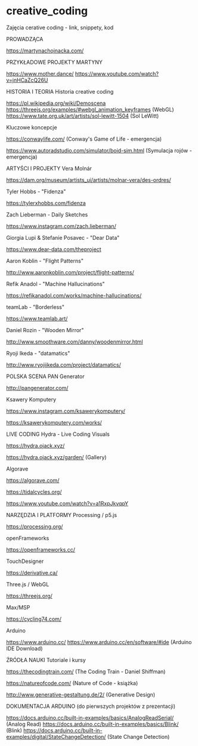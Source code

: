 # creative_coding
Zajęcia cerative coding - link, snippety, kod


PROWADZĄCA

https://martynachojnacka.com/

PRZYKŁADOWE PROJEKTY MARTYNY

https://www.mother.dance/
https://www.youtube.com/watch?v=jnHCaZcQ26U 


HISTORIA I TEORIA
Historia creative coding

https://pl.wikipedia.org/wiki/Demoscena
https://threejs.org/examples/#webgl_animation_keyframes (WebGL)
https://www.tate.org.uk/art/artists/sol-lewitt-1504 (Sol LeWitt)

Kluczowe koncepcje

https://conwaylife.com/ (Conway's Game of Life - emergencja)

https://www.autoradstudio.com/simulator/boid-sim.html (Symulacja rojów - emergencja)


ARTYŚCI I PROJEKTY
Vera Molnár

https://dam.org/museum/artists_ui/artists/molnar-vera/des-ordres/


Tyler Hobbs - "Fidenza"

https://tylerxhobbs.com/fidenza

Zach Lieberman - Daily Sketches

https://www.instagram.com/zach.lieberman/

Giorgia Lupi & Stefanie Posavec - "Dear Data"

https://www.dear-data.com/theproject

Aaron Koblin - "Flight Patterns"

http://www.aaronkoblin.com/project/flight-patterns/

Refik Anadol - "Machine Hallucinations"

https://refikanadol.com/works/machine-hallucinations/

teamLab - "Borderless"

https://www.teamlab.art/

Daniel Rozin - "Wooden Mirror"

http://www.smoothware.com/danny/woodenmirror.html

Ryoji Ikeda - "datamatics"

http://www.ryojiikeda.com/project/datamatics/

POLSKA SCENA
PAN Generator

http://pangenerator.com/

Ksawery Komputery

https://www.instagram.com/ksawerykomputery/

https://ksawerykomputery.com/works/


LIVE CODING
Hydra - Live Coding Visuals

https://hydra.ojack.xyz/

https://hydra.ojack.xyz/garden/ (Gallery)

Algorave

https://algorave.com/

https://tidalcycles.org/

https://www.youtube.com/watch?v=a1RxpJkvqpY 


NARZĘDZIA I PLATFORMY
Processing / p5.js

https://processing.org/

openFrameworks

https://openframeworks.cc/

TouchDesigner

https://derivative.ca/

Three.js / WebGL

https://threejs.org/

Max/MSP

https://cycling74.com/


Arduino

https://www.arduino.cc/
https://www.arduino.cc/en/software/#ide (Arduino IDE Download)


ŹRÓDŁA NAUKI
Tutoriale i kursy

https://thecodingtrain.com/ (The Coding Train - Daniel Shiffman)

https://natureofcode.com/ (Nature of Code - książka)

http://www.generative-gestaltung.de/2/ (Generative Design)


DOKUMENTACJA ARDUINO (do pierwszych projektów z prezentacji)

https://docs.arduino.cc/built-in-examples/basics/AnalogReadSerial/ (Analog Read)
https://docs.arduino.cc/built-in-examples/basics/Blink/ (Blink)
https://docs.arduino.cc/built-in-examples/digital/StateChangeDetection/ (State Change Detection)
